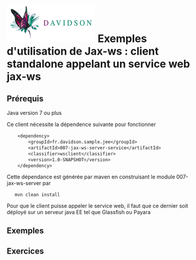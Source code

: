 [![alt text](/dav_logo_small.png "Davidson Consulting")](http://www.davidson.fr/)
Exemples d'utilisation de Jax-ws : client standalone appelant un service web jax-ws
===================================================================================

Prérequis
---------
Java version 7 ou plus

Ce client nécessite la dépendence suivante pour fonctionner

```
    <dependency>
        <groupId>fr.davidson.sample.jee</groupId>
        <artifactId>007-jax-ws-server-service</artifactId>           
        <classifier>wsclient</classifier>
        <version>1.0-SNAPSHOT</version>
    </dependency>
```

Cette dépendance est générée par maven en construisant le module 007-jax-ws-server par

```
   mvn clean install
```

Pour que le client puisse appeler le service web, il faut que ce dernier soit 
déployé sur un serveur java EE tel que Glassfish ou Payara

Exemples
--------

Exercices
--------

